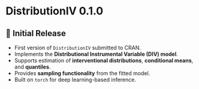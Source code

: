 # DistributionIV 0.1.0

## 📢 Initial Release
- First version of `DistributionIV` submitted to CRAN.
- Implements the **Distributional Instrumental Variable (DIV) model**.
- Supports estimation of **interventional distributions**, **conditional means**, and **quantiles**.
- Provides **sampling functionality** from the fitted model.
- Built on `torch` for deep learning-based inference.
